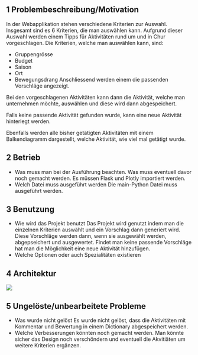 ## 1 Problembeschreibung/Motivation
In der Webapplikation stehen verschiedene Kriterien zur Auswahl. Insgesamt sind es 6 Kriterien, die man auswählen kann. 
Aufgrund dieser Auswahl werden einem Tipps für Aktivitäten rund um und in Chur vorgeschlagen. 
Die Kriterien, welche man auswählen kann, sind: 
- Gruppengrösse
- Budget
- Saison
- Ort
- Bewegungsdrang
Anschliessend werden einem die passenden Vorschläge angezeigt.

Bei den vorgeschlagenen Aktivitäten kann dann die Aktivität, welche man unternehmen möchte, auswählen 
und diese wird dann abgespeichert. 

Falls keine passende Aktivität gefunden wurde, kann eine neue Aktivität hinterlegt werden. 

Ebenfalls werden alle bisher getätigten Aktivitäten mit einem Balkendiagramm dargestellt, welche Aktivität, wie viel mal getätigt wurde. 


## 2 Betrieb
 - Was muss man bei der Ausführung beachten. Was muss eventuell davor noch gemacht werden.
Es müssen Flask und Plotly importiert werden. 
 - Welch Datei muss ausgeführt werden
Die main-Python Datei muss ausgeführt werden. 

## 3 Benutzung
- Wie wird das Projekt benutzt
Das Projekt wird genutzt indem man die einzelnen Kriterien auswählt und ein Vorschlag dann generiert wird.
Diese Vorschläge werden dann, wenn sie ausgewählt werden, abgepseichert und ausgewertet.
Findet man keine passende Vorschläge hat man die Möglichkeit eine neue Aktivität hinzufügen. 
- Welche Optionen oder auch Spezialitäten existieren


## 4 Architektur

<img src="C:\Users\tamar\OneDrive - Jansen AG\FHGR-DESKTOP-KU2T1ET\3. Semester\RPOG2\tipps_chur\images\ablaufdiagramm.drawio.png"/>

## 5 Ungelöste/unbearbeitete Probleme
 - Was wurde nicht gelöst
Es wurde nicht gelöst, dass die Aktivitäten mit Kommentar und Bewertung in einem Dictionary abgespeichert werden. 
 - Welche Verbesserungen könnten noch gemacht werden.
Man könnte sicher das Design noch verschöndern und eventuell die Akvitiäten um weitere Kriterien ergänzen. 